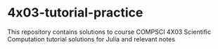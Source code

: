 # 4x03-tutorial-practice
This repository contains solutions to course COMPSCI 4X03 Scientific Computation tutorial solutions for Julia and relevant notes
